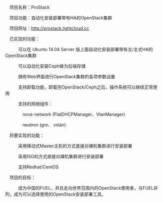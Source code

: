　项目名称：ProStack

　项目功能：自动化安装部署带有HA的OpenStack集群

　项目网址：http://prostack.lightcloud.cc

　已实现的功能：

　　　可以在 Ubuntu 14.04 Server 版上面自动化安装部署带有主/主式HA的OpenStack集群

　　　可以自动化安装Ceph做为后端存储

　　　拥有Web界面进行OpenStack集群的各项参数设置

　　　支持卸载功能，卸载完OpenStack/Ceph之后，操作系统可以继续正常使用

　　　支持的网络组件：

　　　　nova-network (FlatDHCPManager、VlanManager)

　　　　neutron      (gre、            vxlan)

　将要实现的功能：

　　　采用移动式Master主机的方式直接对祼机集群进行安装部署

　　　采用ISO的方式直接对祼机集群进行安装部署

　　　支持Redhat/CentOS

　项目的目标：

　　　成为中国的FUEL，并且走向世界范围内的OpenStack使用者，与FUEL并列，成为可以选择使用的OpenStack安装部署工具。


